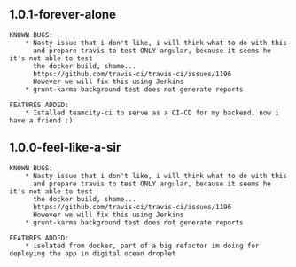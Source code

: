 ## 1.0.1-forever-alone
    KNOWN BUGS:
        * Nasty issue that i don't like, i will think what to do with this
          and prepare travis to test ONLY angular, because it seems he it's not able to test
          the docker build, shame...
          https://github.com/travis-ci/travis-ci/issues/1196
          However we will fix this using Jenkins
        * grunt-karma background test does not generate reports
          
    FEATURES ADDED:
        * Istalled teamcity-ci to serve as a CI-CD for my backend, now i have a friend :)

## 1.0.0-feel-like-a-sir
    KNOWN BUGS:
        * Nasty issue that i don't like, i will think what to do with this
          and prepare travis to test ONLY angular, because it seems he it's not able to test
          the docker build, shame...
          https://github.com/travis-ci/travis-ci/issues/1196
          However we will fix this using Jenkins
        * grunt-karma background test does not generate reports
          
    FEATURES ADDED:
        * isolated from docker, part of a big refactor im doing for deploying the app in digital ocean droplet
